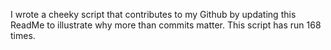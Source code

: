 I wrote a cheeky script that contributes to my Github by updating this ReadMe to illustrate why more than commits matter. This script has run 168 times.